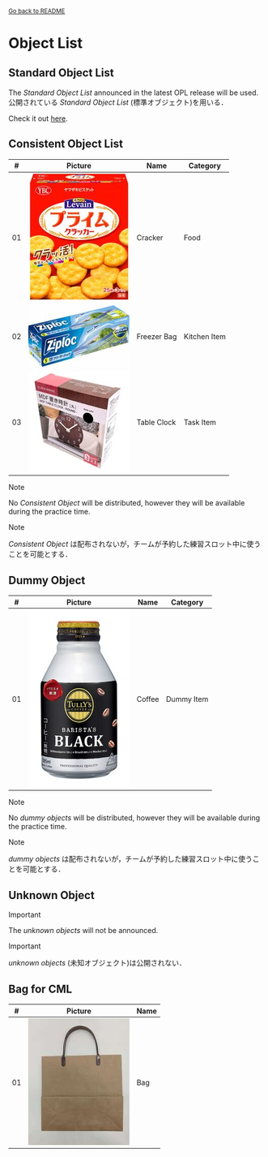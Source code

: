 <sub>[Go back to README](../../../README_en.md)</sub>

# Object List

## Standard Object List

The *Standard Object List* announced in the latest OPL release will be used. \
公開されている *Standard Object List* (標準オブジェクト)を用いる．

Check it out [here](https://github.com/RoboCupAtHomeJP/AtHome2024/releases/download/v1.0.0-opl/RCJ2024_OPL_Standard_Object_List_v1.0.0.pdf).

<!-- | # | Picture | Name | Category |
| --- | --- | --- | --- |
| 01 | - | - | - |
| 02 | - | - | - |
| 03 | - | - | - |
| 04 | - | - | - |
| 05 | - | - | - |
| 06 | - | - | - |
| 07 | - | - | - |
| 08 | - | - | - |
| 09 | - | - | - | -->


## Consistent Object List

| # | Picture | Name | Category |
| --- | --- | --- | --- |
| 01 | ![](../objects/cracker.jpg) | Cracker | Food |
| 02 | ![](../objects/freezer_bag.jpg) | Freezer Bag | Kitchen Item |
| 03 | ![](../objects/table_clock.jpg) | Table Clock | Task Item |

> [!NOTE]
> No *Consistent Object* will be distributed, however they will be available during the practice time.

> [!NOTE]
> *Consistent Object* は配布されないが，チームが予約した練習スロット中に使うことを可能とする．

## Dummy Object

| # | Picture | Name | Category |
| --- | --- | --- | --- |
| 01 | ![](../objects/coffee.jpg) | Coffee | Dummy Item |

> [!NOTE]
> No *dummy objects* will be distributed, however they will be available during the practice time.

> [!NOTE]
> *dummy objects* は配布されないが，チームが予約した練習スロット中に使うことを可能とする．


## Unknown Object

> [!IMPORTANT]
> The *unknown objects* will not be announced.

> [!IMPORTANT]
> *unknown objects* (未知オブジェクト)は公開されない．


## Bag for CML

| # | Picture | Name |
| --- | --- | --- |
| 01 | ![](../objects/bag.jpg) | Bag |
